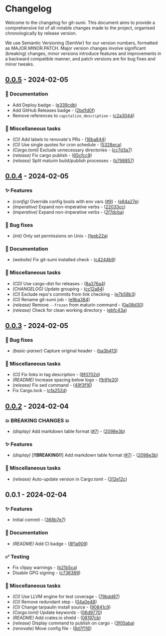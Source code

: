 # Changelog

Welcome to the changelog for git-sumi. This document aims to provide a comprehensive list of all notable changes made to the project, organised chronologically by release version.

We use Semantic Versioning (SemVer) for our version numbers, formatted as MAJOR.MINOR.PATCH. Major version changes involve significant (breaking) changes, minor versions introduce features and improvements in a backward compatible manner, and patch versions are for bug fixes and minor tweaks.

## [0.0.5](https://github.com/welpo/git-sumi/compare/v0.0.4..v0.0.5) - 2024-02-05

### 📝 Documentation

- Add Deploy badge - ([e339cdb](https://github.com/welpo/git-sumi/commit/e339cdbf6dff791b3812af5ec55841da8606a490))
- Add GitHub Releases badge - ([2bd1d0f](https://github.com/welpo/git-sumi/commit/2bd1d0fce9632b77f48458f308e67e93357acf2f))
- Remove references to `capitalize_description` - ([c2a3044](https://github.com/welpo/git-sumi/commit/c2a3044b985c75924b47c1cede8d76205837abbb))

### 🔧 Miscellaneous tasks

- *(CI)* Add labels to renovate's PRs - ([16ba844](https://github.com/welpo/git-sumi/commit/16ba8448c82710781d3fdb932f2ae208294e0405))
- *(CI)* Use single quotes for cron schedule - ([5328eca](https://github.com/welpo/git-sumi/commit/5328eca7e3e934bb7ee98d8d34be3b4d9a427ef1))
- *(Cargo.toml)* Exclude unnecessary directories - ([cc7d3a7](https://github.com/welpo/git-sumi/commit/cc7d3a7c798f65313c739ec4e42f267860bd8ca4))
- *(release)* Fix cargo publish - ([65cfcc9](https://github.com/welpo/git-sumi/commit/65cfcc987205a92e8a5c5af96967a68a387bffd4))
- *(release)* Split maturin build/publish processes - ([b798857](https://github.com/welpo/git-sumi/commit/b79885759170ccf88c6ff3d05f08fac54863369a))

## [0.0.4](https://github.com/welpo/git-sumi/compare/v0.0.3..v0.0.4) - 2024-02-05

### ✨ Features

- *(config)* Override config bools with env vars ([#9](https://github.com/welpo/git-sumi/issues/9)) - ([e84a27e](https://github.com/welpo/git-sumi/commit/e84a27eb892384fe7e43e41ae832901dae50ba93))
- *(imperative)* Expand non-imperative verbs - ([22033cc](https://github.com/welpo/git-sumi/commit/22033cced1bc0eaaa85d6b7271eeada00d30f6fa))
- *(imperative)* Expand non-imperative verbs - ([2f7dcba](https://github.com/welpo/git-sumi/commit/2f7dcba50033f17761c042d51c63fccfb0755e73))

### 🐛 Bug fixes

- *(init)* Only set permissions on Unix - ([feeb22a](https://github.com/welpo/git-sumi/commit/feeb22ab96652712f71c9124ca5119035b90ab65))

### 📝 Documentation

- *(website)* Fix git-sumi installed check - ([c4244b9](https://github.com/welpo/git-sumi/commit/c4244b9be7a2b68a4b5c3d4e8747a12e839b984e))

### 🔧 Miscellaneous tasks

- *(CD)* Use cargo-dist for releases - ([8a376a4](https://github.com/welpo/git-sumi/commit/8a376a40810654a4ef86f5e14f5278b1c9830ed6))
- *(CHANGELOG)* Update grouping - ([cc12a84](https://github.com/welpo/git-sumi/commit/cc12a840d82014a4ee8e9cca988a2358c111c139))
- *(CI)* Exclude repo's commits from link checking - ([e7b58b3](https://github.com/welpo/git-sumi/commit/e7b58b301ec6e62b26b208e63ddba8d6ec308f49))
- *(CI)* Rename git-sumi job - ([e9ba384](https://github.com/welpo/git-sumi/commit/e9ba384756dff8619861ca87167160a587b5b3d5))
- *(release)* Remove `--frozen` from maturin command - ([0a08d30](https://github.com/welpo/git-sumi/commit/0a08d3048905e848b0b43dc72b765235c11f2b47))
- *(release)* Check for clean working directory - ([ebfc43a](https://github.com/welpo/git-sumi/commit/ebfc43a72555d209e47533b0249dba44b0d01d2e))

## [0.0.3](https://github.com/welpo/git-sumi/compare/v0.0.2..v0.0.3) - 2024-02-05

### 🐛 Bug fixes

- *(basic-parser)* Capture original header - ([ba3b413](https://github.com/welpo/git-sumi/commit/ba3b4137dce7c02988f45c45d873c4d747cd09c4))

### 🔧 Miscellaneous tasks

- *(CI)* Fix links in tag description - ([8f0702d](https://github.com/welpo/git-sumi/commit/8f0702df3a49c78f481aff9953fdb7e27d39c4f6))
- *(README)* Increase spacing below logo - ([fb91e20](https://github.com/welpo/git-sumi/commit/fb91e20acf3018ffddd23c81b10724d0e65bd8b6))
- *(release)* Fix sed command - ([49f3f16](https://github.com/welpo/git-sumi/commit/49f3f1601cf5057ae92b03818556c6a381d74e87))
- Fix Cargo.lock - ([cfa252d](https://github.com/welpo/git-sumi/commit/cfa252d964d5369e424e0d9ba5ffce2f47b989f8))

## [0.0.2](https://github.com/welpo/git-sumi/compare/v0.0.1..v0.0.2) - 2024-02-04

### 💥 BREAKING CHANGES 💥

- *(display)* Add markdown table format ([#7](https://github.com/welpo/git-sumi/issues/7)) - ([2098e3b](https://github.com/welpo/git-sumi/commit/2098e3bea0c3a87a3ef477f7da68cd0cb275790c))

### ✨ Features

- *(display)* [**‼️BREAKING‼️**] Add markdown table format ([#7](https://github.com/welpo/git-sumi/issues/7)) - ([2098e3b](https://github.com/welpo/git-sumi/commit/2098e3bea0c3a87a3ef477f7da68cd0cb275790c))

### 🔧 Miscellaneous tasks

- *(release)* Auto-update version in Cargo.toml - ([312e12c](https://github.com/welpo/git-sumi/commit/312e12c69810ad49542d265dc982adaf487b209b))

## 0.0.1 - 2024-02-04

### ✨ Features

- Initial commit - ([368b7e7](https://github.com/welpo/git-sumi/commit/368b7e72628a26e818d4a20d324d0d6715c7f7e9))

### 📝 Documentation

- *(README)* Add CI badge - ([8f1a909](https://github.com/welpo/git-sumi/commit/8f1a909477222d1bdb51c25624327d269977706f))

### ✅ Testing

- Fix clippy warnings - ([b21b5ca](https://github.com/welpo/git-sumi/commit/b21b5ca265e5b784e1d02e51fb20d37dd2853694))
- Disable GPG signing - ([c736369](https://github.com/welpo/git-sumi/commit/c736369e170dd1522b63e4d4bc349b513e398c22))

### 🔧 Miscellaneous tasks

- *(CI)* Use LLVM engine for test coverage - ([79bdd87](https://github.com/welpo/git-sumi/commit/79bdd8771341a151fa3be081957b8149a5d9a661))
- *(CI)* Remove redundant step - ([04a0e48](https://github.com/welpo/git-sumi/commit/04a0e488d518984fe17b6bb4dd932a2ea77e9a82))
- *(CI)* Change tarpaulin install source - ([90841c9](https://github.com/welpo/git-sumi/commit/90841c933035dfb465424884a22aaac0644c5e03))
- *(Cargo.toml)* Update keywords - ([06d9770](https://github.com/welpo/git-sumi/commit/06d9770f8a985df2f21d5c9b93f8bbbc1ee7025e))
- *(README)* Add crates.io shield - ([08197cb](https://github.com/welpo/git-sumi/commit/08197cba0fabdb0f5c3f9c7673d6214f67e20fbc))
- *(release)* Display command to publish on cargo - ([3f05aba](https://github.com/welpo/git-sumi/commit/3f05abadde7cd2bd6542b3ac1ca85ef60b3a7b6f))
- *(renovate)* Move config file - ([8d7f116](https://github.com/welpo/git-sumi/commit/8d7f116cd7bb8c3c62963f8e1c9f1ef2b1061702))

<!-- generated by git-cliff -->

